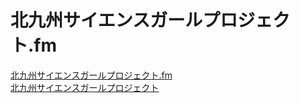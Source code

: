 # 北九州サイエンスガールプロジェクト.fm

[北九州サイエンスガールプロジェクト.fm](https://kitakyusciencegirl.github.io/fm/)  
[北九州サイエンスガールプロジェクト](https://www.kitakyusciencegirl.org/)  
